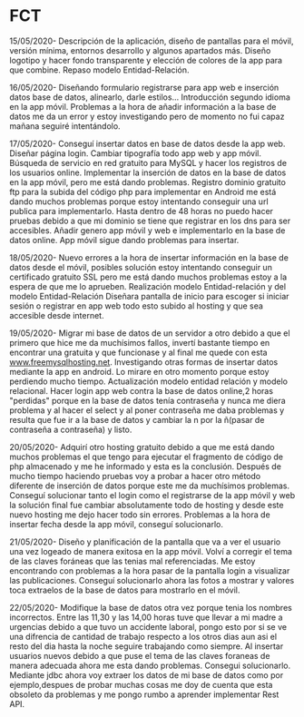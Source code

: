 # FCT
15/05/2020- Descripción de la aplicación, diseño de pantallas para el móvil, versión mínima, entornos desarrollo y algunos apartados más.
Diseño logotipo y hacer fondo transparente y elección de colores de la app para que combine.
Repaso modelo Entidad-Relación.

16/05/2020- Diseñando formulario registrarse para app web e inserción datos base de datos, alinearlo, darle estilos...
Introducción segundo idioma en la app móvil.
Problemas a la hora de añadir información a la base de datos me da un error y estoy investigando pero de momento no fui capaz mañana seguiré intentándolo.

17/05/2020- Conseguí insertar datos en base de datos desde la app web. Diseñar página login. Cambiar tipografía todo app web y app móvil.
Búsqueda de servicio en red gratuito para MySQL y hacer los registros de los usuarios online.
Implementar la inserción de datos en la base de datos en la app móvil, pero me está dando problemas.
Registro dominio gratuito ftp para la subida del código php para implementar en Android me está dando muchos problemas porque estoy intentando conseguir una url publica para implementarlo.
Hasta dentro de 48 horas no puedo hacer pruebas debido a que mi dominio se tiene que registrar en los dns para ser accesibles.
Añadir genero app móvil y web e implementarlo en la base de datos online. App móvil sigue dando problemas para insertar.

18/05/2020- Nuevo errores a la hora de insertar información en la base de datos desde el móvil,
posibles solución estoy intentando conseguir un certificado gratuito SSL pero me está dando muchos problemas estoy a la espera de que me lo aprueben.
Realización modelo Entidad-relación y del modelo Entidad-Relación
Diseñara pantalla de inicio para escoger si iniciar sesión o registrar en app web todo esto subido al hosting y que sea accesible desde internet.

19/05/2020- Migrar mi base de datos de un servidor a otro debido a que el primero que hice me da muchísimos fallos, invertí bastante tiempo en encontrar una gratuita y que funcionase
y al final me quede con esta www.freemysqlhosting.net.
Investigando otras formas de insertar datos mediante la app en android. Lo mirare en otro momento porque estoy perdiendo mucho tiempo.
Actualización modelo entidad relación y modelo relacional.
Hacer login app web contra la base de datos online,2 horas "perdidas" porque en la base de datos tenía contraseña y nunca me diera problema y
al hacer el select y al poner contraseña me daba problemas y resulta que fue ir a la base de datos y cambiar la n por la ñ(pasar de contraseña a contraseña) y listo.

20/05/2020- Adquirí otro hosting gratuito debido a que me está dando muchos problemas el que tengo para ejecutar el fragmento de código de php almacenado y me he informado y esta es la conclusión.
Después de mucho tiempo haciendo pruebas voy a probar a hacer otro método diferente de inserción de datos porque este me da muchísimos problemas.
Conseguí solucionar tanto el login como el registrarse de la app móvil y web la solución final fue cambiar absolutamente todo de hosting y desde este nuevo hosting me dejo hacer todo sin errores.
Problemas a la hora de insertar fecha desde la app móvil, conseguí solucionarlo.

21/05/2020- Diseño y planificación de la pantalla que va a ver el usuario una vez logeado de manera exitosa en la app móvil.
Volví a corregir el tema de las claves foráneas que las tenias mal referenciadas.
Me estoy encontrando con problemas a la hora pasar de la pantalla login a visualizar las publicaciones. 
Conseguí solucionarlo ahora las fotos a mostrar y valores toca extraelos de la base de datos para mostrarlo en el móvil.

22/05/2020- Modifique la base de datos otra vez porque tenia los nombres incorrectos.
Entre las 11,30 y las 14,00 horas tuve que llevar a mi madre a urgencias debido a que tuvo un accidente laboral, pongo esto por si se ve una difrencia de cantidad de 
trabajo respecto a los otros dias aun asi el resto del dia hasta la noche seguire trabajando como siempre.
Al insertar usuarios nuevos debido a que puse el tema de las claves foraneas de manera adecuada ahora me esta dando problemas.
Consegui solucionarlo.
Mediante jdbc ahora voy extraer los datos de mi base de datos como por ejemplo,despues de probar muchas cosas me doy de cuenta que esta obsoleto  da problemas y me pongo rumbo a aprender 
implementar Rest API.




